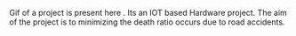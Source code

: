 Gif of a project is present here .
Its an IOT based Hardware project.
The aim of the project is to minimizing the death ratio occurs due to road accidents.
